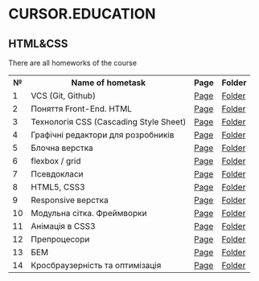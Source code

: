 # CURSOR.EDUCATION
## HTML&CSS
There are all homeworks of the course

<table>
  <tr>
    <th>№</th>
    <th>Name of hometask</th>
    <th>Page</th>
    <th>Folder</th>
  </tr>
  <tr>
    <td>1</td>
    <td>VCS (Git, Github)</td>
    <td><a href="https://yarynakutelmakh.github.io/CURSOR.EDUCATION/HTML&CSS/HW-1/">Page</a></td>
    <td><a href="https://github.com/YarynaKutelmakh/CURSOR.EDUCATION/tree/main/HTML&CSS/HW-1">Folder</a></td>
  </tr>
  <tr>
    <td>2</td>
    <td>Поняття Front-End. HTML</td>
    <td><a href="#">Page</a></td>
    <td><a href="#">Folder</a></td>
  </tr>
  <tr>
    <td>3</td>
    <td>Технологія CSS (Cascading Style Sheet)</td>
    <td><a href="#">Page</a></td>
    <td><a href="#">Folder</a></td>
  </tr>
  <tr>
    <td>4</td>
    <td>Графічні редактори для розробників</td>
    <td><a href="#">Page</a></td>
    <td><a href="#">Folder</a></td>
  </tr>
  <tr>
    <td>5</td>
    <td>Блочна верстка</td>
    <td><a href="#">Page</a></td>
    <td><a href="#">Folder</a></td>
  </tr>
  <tr>
    <td>6</td>
    <td>flexbox / grid</td>
    <td><a href="#">Page</a></td>
    <td><a href="#">Folder</a></td>
  </tr>
  <tr>
    <td>7</td>
    <td>Псевдокласи</td>
    <td><a href="#">Page</a></td>
    <td><a href="#">Folder</a></td>
  </tr>
  <tr>
    <td>8</td>
    <td>HTML5, CSS3</td>
    <td><a href="#">Page</a></td>
    <td><a href="#">Folder</a></td>
  </tr>
  <tr>
    <td>9</td>
    <td>Responsive верстка</td>
    <td><a href="#">Page</a></td>
    <td><a href="#">Folder</a></td>
  </tr>
  <tr>
    <td>10</td>
    <td>Модульна сітка. Фреймворки</td>
    <td><a href="#">Page</a></td>
    <td><a href="#">Folder</a></td>
  </tr>
  <tr>
    <td>11</td>
    <td>Анімація в CSS3</td>
    <td><a href="#">Page</a></td>
    <td><a href="#">Folder</a></td>
  </tr>
  <tr>
    <td>12</td>
    <td>Препроцесори</td>
    <td><a href="#">Page</a></td>
    <td><a href="#">Folder</a></td>
  </tr>
  <tr>
    <td>13</td>
    <td>БЕМ</td>
    <td><a href="#">Page</a></td>
    <td><a href="#">Folder</a></td>
  </tr>
  <tr>
    <td>14</td>
    <td>Кросбраузерність та оптимізація</td>
    <td><a href="#">Page</a></td>
    <td><a href="#">Folder</a></td>
  </tr>
 </table>
